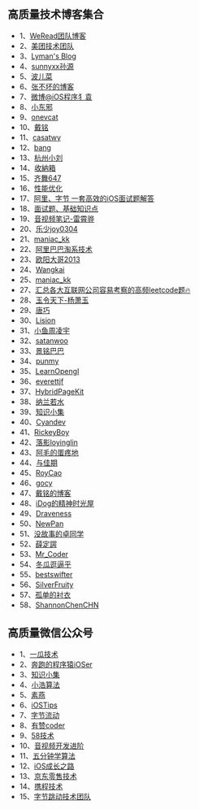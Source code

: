 
## 高质量技术博客集合

* 1、[WeRead团队博客](https://wereadteam.github.io/)
* 2、[美团技术团队](https://tech.meituan.com/)
* 3、[Lyman's Blog](http://www.lymanli.com)
* 4、[sunnyxx孙源](http://blog.sunnyxx.com)
* 5、[波儿菜](https://www.jianshu.com/u/a89bf7b8bdd8)
* 6、[张不坏的博客](https://zhangbuhuai.com)
* 7、[微博@iOS程序犭袁](https://github.com/ChenYilong)
* 8、[小东邪](https://juejin.im/user/58ec343861ff4b00691b4f26)
* 9、[onevcat](https://onevcat.com/#blog)
* 10、[戴铭](https://www.jianshu.com/u/9a4903d7e3d1)
* 11、[casatwy](https://casatwy.com)
* 12、[bang](http://blog.cnbang.net)
* 13、[杭州小刘](https://github.com/FantasticLBP/knowledge-kit/blob/master/SUMMARY.md)
* 14、[收納箱](https://juejin.im/user/5ea7963b5188256da0323498)
* 15、[齐舞647](https://juejin.im/user/5979852b5188253df6575210/posts)
* 16、[性能优化](https://github.com/skyming/iOS-Performance-Optimization)
* 17、[阿里、字节 一套高效的iOS面试题解答](https://github.com/colourful987/bytedance-alibaba-interview)
* 18、[面试题、基础知识点](https://github.com/liberalisman/iOS-InterviewQuestion-collection)
* 19、[音视频笔记-雷霄骅](https://blog.csdn.net/leixiaohua1020)
* 20、[乐少joy0304](https://github.com/joy0304/Joy-Blog)
* 21、[maniac_kk](https://juejin.im/user/5aaf755cf265da23870ea3cf/posts)
* 22、[阿里巴巴淘系技术](https://juejin.im/user/5e8558f3518825738f2b1327)
* 23、[欧阳大哥2013](https://juejin.im/user/593fb40eda2f6000673bdc61)
* 24、[Wangkai](https://juejin.im/user/5bf20f696fb9a049fb4340b0)
* 25、[maniac_kk](https://juejin.im/user/5aaf755cf265da23870ea3cf/posts)
* 27、[汇总各大互联网公司容易考察的高频leetcode题🔥](https://github.com/afatcoder/LeetcodeTop)
* 28、[玉令天下-杨萧玉](http://yulingtianxia.com)
* 29、[唐巧](http://blog.devtang.com)
* 30、[Lision](https://juejin.im/user/2189882891443278)
* 31、[小鱼周凌宇](https://juejin.im/post/6844903616696844302)
* 32、[satanwoo](http://satanwoo.github.io/)
* 33、[景铭巴巴](https://www.jianshu.com/u/c3c893a27097)
* 34、[punmy](https://punmy.cn/)
* 35、[LearnOpengl](https://learnopengl-cn.github.io)
* 36、[everettjf](https://everettjf.github.io/)
* 37、[HybridPageKit](https://dequan1331.github.io/index.html)
* 38、[纳兰若水](https://www.xuyanlan.com/archives/)
* 39、[知识小集](https://juejin.im/user/1327865776308782)
* 40、[Cyandev](https://juejin.im/user/3298190611199415)
* 41、[RickeyBoy](https://juejin.im/user/2928754706626136)
* 42、[落影loyinglin](https://github.com/loyinglin)
* 43、[阿毛的蛋疼地](https://xiangwangfeng.com/)
* 44、[与佳期](gonghonglou.com)
* 45、[RoyCao](https://juejin.im/user/4019470241649550)
* 46、[gocy](https://blog.gocy.tech/)
* 47、[戴铭的博客](https://ming1016.github.io)
* 48、[iDog的精神时光屋](https://bigporo.github.io)  
* 49、[Draveness](https://draveness.me/)
* 50、[NewPan](https://juejin.im/user/2506542239987454)
* 51、[没故事的卓同学 ](https://juejin.im/user/1926000099460664)
* 52、[薛定諤](https://juejin.im/user/325111170210045)
* 53、[Mr_Coder](https://juejin.im/user/3544481220795998)
* 54、[冬瓜逛逼乎](https://www.zhihu.com/people/desgard-duan)
* 55、[bestswifter](https://github.com/bestswifter)
* 56、[SilverFruity](https://silverfruity.github.io/)
* 57、[孤单的衬衣](https://juejin.im/user/2735240661962638)
* 58、[ShannonChenCHN](https://github.com/ShannonChenCHN)

## 高质量微信公众号

* 1、[一瓜技术](公众号：tech_gua)
* 2、[奔跑的程序猿iOSer](公众号：iOS2679114653)
* 3、[知识小集](公众号：zsxjtip)
* 4、[小浩算法](公众号：xuesuanfa)
* 5、[素燕](公众号：gh_a97f4df5b7b9)
* 6、[iOSTips](公众号：iostips)
* 7、[字节流动](公众号：google_developer)
* 8、[有赞coder](公众号：youzan_coder)
* 9、[58技术](公众号：architects_58)
* 10、[音视频开发进阶](公众号：glumes_blog)
* 11、[五分钟学算法](公众号：CXYxiaowu)
* 12、[iOS成长之路](公众号：gh_fa77b2df3538)
* 13、[京东零售技术](公众号：jd-sys)
* 14、[携程技术](公众号：ctriptech)
* 15、[字节跳动技术团队](公众号：toutiaotechblog)
